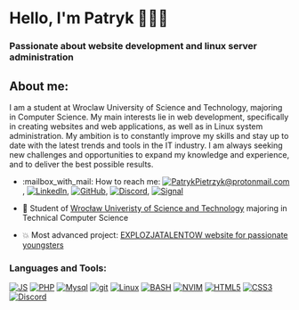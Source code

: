 <h1 align="left">Hello, I'm Patryk 👨🏻‍💻</h1>
<h3 align="left">Passionate about website development and linux server administration</h3>

<h2 align="left">About me:</h2>
<p align="left">
I am a student at Wroclaw University of Science and Technology, majoring in Computer Science. My main interests lie in web development, specifically in creating websites and web applications, as well as in Linux system administration. My ambition is to constantly improve my skills and stay up to date with the latest trends and tools in the IT industry.  I am always seeking new challenges and opportunities to expand my knowledge and experience, and to deliver the best possible results.
</p>

- <p align="left">:mailbox_with_mail: How to reach me: <a href="mailto:PatrykPietrzyk@protonmail.com"><img alt="PatrykPietrzyk@protonmail.com" src="https://img.shields.io/badge/PatrykPietrzyk@protonmail.com-6d4aff?style=plastic&logo=protonmail&logoColor=white" /></a>, <a href="'linkedin.com/in/patryk-pietrzyk-116011246'"><img alt="LinkedIn" src="https://img.shields.io/badge/LinkedIn-0a66c2?style=plastic&logo=linkedin&logoColor=white" /></a>, <a href="https://github.com/taki-sobie-typ"><img alt="GitHub" src="https://img.shields.io/badge/GitHub-000000?style=plastic&logo=github&logoColor=white" /></a>, <a href="https://discordapp.com/users/326057287108263948/"><img alt="Discord" src="https://img.shields.io/badge/Discord-7289DA?style=plastic&logo=discord&logoColor=white" /></a>, <a href="https://signal.org/"><img alt="Signal" src="https://img.shields.io/badge/Signal-3a76f0?style=plastic&logo=signal&logoColor=white" /></a></p>
- :blue_book: Student of [Wrocław Univeristy of Science and Technology](https://pwr.edu.pl/en/) majoring in Technical Computer Science

- 💥 Most advanced project: [EXPLOZJATALENTOW website for passionate youngsters](https://github.com/taki-sobie-typ/explozjatalentow)



<h3 align="left">Languages and Tools:</h3>
<p align="left">
  <a href="#"><img alt="JS" src="https://custom-icon-badges.demolab.com/badge/JS-ffe91a?style=for-the-badge&logo=javascript&logoColor=black" /></a>
  <a href="#"><img alt="PHP" src="https://img.shields.io/badge/PHP-777BB4?style=for-the-badge&logo=php&logoColor=white" /></a>
  <a href="#"><img alt="Mysql" src="https://img.shields.io/badge/MySQL-00000F?style=for-the-badge&logo=mysql&logoColor=white" /></a>
  <a href="#"><img alt="git" src="https://img.shields.io/badge/-Git-F05032?style=for-the-badge&logo=git&logoColor=white" /></a>
  <a href="#"><img alt="Linux" src="https://img.shields.io/badge/Linux-666666?style=for-the-badge&logo=Linux&logoColor=white" /></a>
  <a href="#"><img alt="BASH" src="https://custom-icon-badges.demolab.com/badge/BASH-00000F?style=for-the-badge&logo=gnubash&logoColor=white" /></a>
  <a href="https://neovim.io/"><img alt="NVIM" src="https://custom-icon-badges.demolab.com/badge/NVIM-0e9800?style=for-the-badge&logo=neovim&logoColor=white" /></a>
  <a href="#"><img alt="HTML5" src="https://custom-icon-badges.demolab.com/badge/HTML5-de611f?style=for-the-badge&logo=html5&logoColor=white" /></a>
  <a href="#"><img alt="CSS3" src="https://custom-icon-badges.demolab.com/badge/CSS3-3371ff?style=for-the-badge&logo=css3&logoColor=white" /></a>
  <a href="https://discordapp.com/users/326057287108263948/"><img alt="Discord" src="https://img.shields.io/badge/Discord-7289DA?style=for-the-badge&logo=discord&logoColor=white" /></a>
</p>

